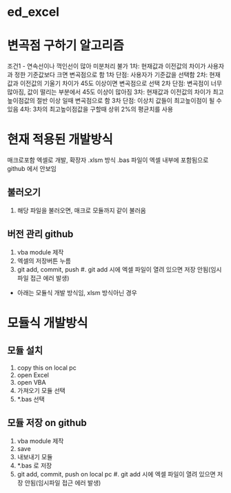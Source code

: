 # ed_excel

# 변곡점 구하기 알고리즘
조건1 - 연속선이나 꺽인선이 많아 미분처리 불가
1차: 현재값과 이전값의 차이가 사용자과 정한 기준값보다 크면 변곡점으로 함
1차 단점: 사용자가 기준값을 선택함
2차: 현재값과 이전값의 기울기 차이가 45도 이상이면 변곡점으로 선택
2차 단점: 변곡점이 너무 많아짐, 값이 떨리는 부분에서 45도 이상이 많아짐
3차: 현재값과 이전값의 차이가 최고높이점값의 절반 이상 일때 변곡점으로 함
3차 단점: 이상치 값들이 최고높이점이 될 수 있음
4차: 3차의 최고높이점값을 구할때 상위 2%의 평균치를 사용

# 현재 적용된 개발방식
매크로포함 엑셀로 개발, 확장자 .xlsm 방식
.bas 파일이 엑셀 내부에 포함됨으로 github 에서 안보임
## 불러오기
1. 해당 파일을 불러오면, 매크로 모듈까지 같이 불러옴
## 버전 관리 github
1. vba module 제작
1. 엑셀의 저장버튼 누름
1. git add, commit, push 
#. git add 시에 엑셀 파일이 열려 있으면 저장 안됨(임시파일 접근 에러 발생)



- 아래는 모듈식 개발 방식임, xlsm 방식아닌 경우
# 모듈식 개발방식 
## 모듈 설치
1. copy this on local pc
1. open Excel
1. open VBA 
1. 가져오기 모듈 선택
1. *.bas 선택
## 모듈 저장 on github
1. vba module 제작
1. save 
1. 내보내기 모듈
1. *.bas  로 저장
1. git add, commit, push on local pc 
#. git add 시에 엑셀 파일이 열려 있으면 저장 안됨(임시파일 접근 에러 발생)

